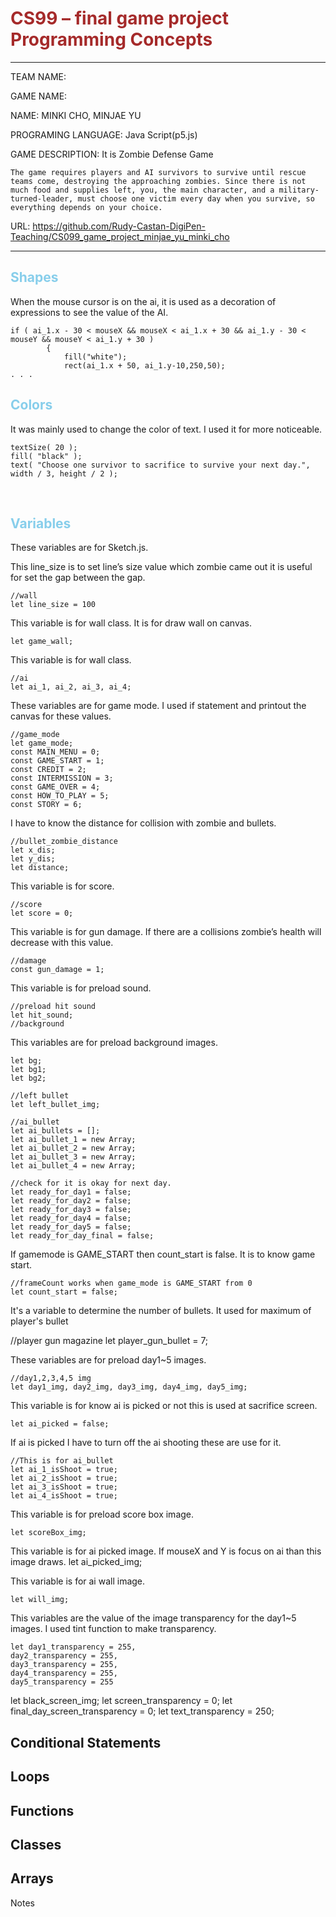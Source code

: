 

# <span style="color:brown"> CS99 – final game project Programming Concepts </span>

- - -


TEAM NAME:

GAME NAME: 

NAME: MINKI CHO, MINJAE YU

PROGRAMING LANGUAGE: Java Script(p5.js)


GAME DESCRIPTION:  It is Zombie Defense Game

    The game requires players and AI survivors to survive until rescue teams come, destroying the approaching zombies. Since there is not much food and supplies left, you, the main character, and a military-turned-leader, must choose one victim every day when you survive, so everything depends on your choice.

URL: <https://github.com/Rudy-Castan-DigiPen-Teaching/CS099_game_project_minjae_yu_minki_cho>


- - -

## <span style="color:skyblue"> Shapes </span>

When the mouse cursor is on the ai, it is used as a decoration of expressions to see the value of the AI.

    if ( ai_1.x - 30 < mouseX && mouseX < ai_1.x + 30 && ai_1.y - 30 < mouseY && mouseY < ai_1.y + 30 )
            {
                fill("white");
                rect(ai_1.x + 50, ai_1.y-10,250,50);
	. . .

## <span style="color:skyblue"> Colors </span>

It was mainly used to change the color of text. I used it for more noticeable.

    textSize( 20 );
    fill( "black" );
    text( "Choose one survivor to sacrifice to survive your next day.", width / 3, height / 2 );
 
## <span style="color:skyblue"> Variables </span>

These variables are for Sketch.js.

This line_size is to set line’s size value which zombie came out it is useful for set the gap between the gap.

    //wall
    let line_size = 100 

This variable is for wall class. It is for draw wall on canvas.

    let game_wall;

This variable is for wall class.

    //ai
    let ai_1, ai_2, ai_3, ai_4;

These variables are for game mode. I used if statement and printout the canvas for these values.

    //game_mode
    let game_mode;
    const MAIN_MENU = 0;
    const GAME_START = 1;
    const CREDIT = 2;
    const INTERMISSION = 3;
    const GAME_OVER = 4;
    const HOW_TO_PLAY = 5;
    const STORY = 6;

I have to know the distance for collision with zombie and bullets.

    //bullet_zombie_distance
    let x_dis;
    let y_dis;
    let distance;

This variable is for score.

    //score
    let score = 0;

This variable is for gun damage. If there are a collisions zombie’s health will decrease with this value.

    //damage
    const gun_damage = 1;

This variable is for preload sound.

    //preload hit sound
    let hit_sound;
    //background

This variables are for preload background images.

    let bg;
    let bg1;
    let bg2;

    //left bullet
    let left_bullet_img;

    //ai_bullet
    let ai_bullets = [];
    let ai_bullet_1 = new Array;
    let ai_bullet_2 = new Array;
    let ai_bullet_3 = new Array;
    let ai_bullet_4 = new Array;

    //check for it is okay for next day.
    let ready_for_day1 = false;
    let ready_for_day2 = false;
    let ready_for_day3 = false;
    let ready_for_day4 = false;
    let ready_for_day5 = false;
    let ready_for_day_final = false;

If gamemode is GAME_START then count_start is false. It is to know game start.

    //frameCount works when game_mode is GAME_START from 0
    let count_start = false;

It's a variable to determine the number of bullets. It used for maximum of player's bullet

//player gun magazine
let player_gun_bullet = 7;

These variables are for preload day1~5 images.

    //day1,2,3,4,5 img
    let day1_img, day2_img, day3_img, day4_img, day5_img;

This variable is for know ai is picked or not this is used at sacrifice screen.

    let ai_picked = false;

If ai is picked I have to turn off the ai shooting these are use for it.

    //This is for ai_bullet 
    let ai_1_isShoot = true;
    let ai_2_isShoot = true;
    let ai_3_isShoot = true;
    let ai_4_isShoot = true;

This variable is for preload score box image.

    let scoreBox_img;

This variable is for ai picked image. If mouseX and Y is focus on ai than this image draws. 
    let ai_picked_img;

This variable is for ai wall image.

    let will_img;

This variables are the value of the image transparency for the day1~5 images. I used tint function to make transparency.

    let day1_transparency = 255,
    day2_transparency = 255,
    day3_transparency = 255,
    day4_transparency = 255,
    day5_transparency = 255


let black_screen_img;
let screen_transparency = 0;
let final_day_screen_transparency = 0;
let text_transparency = 250;

## Conditional Statements
## Loops
## Functions
## Classes
## Arrays

Notes
